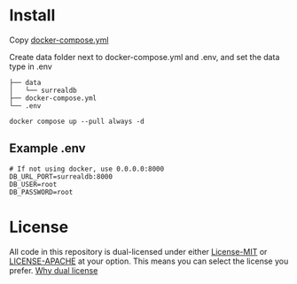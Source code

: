 # Install
Copy [docker-compose.yml](./docker-compose.yml)

Create data folder next to docker-compose.yml and .env, and set the data type in .env   
```
├── data
│   └── surrealdb
├── docker-compose.yml
└── .env
```

`docker compose up --pull always -d`

## Example .env
``` 
# If not using docker, use 0.0.0.0:8000
DB_URL_PORT=surrealdb:8000
DB_USER=root
DB_PASSWORD=root
```

# License
All code in this repository is dual-licensed under either [License-MIT](./LICENSE-MIT) or [LICENSE-APACHE](./LICENSE-Apache) at your option. This means you can select the license you prefer. [Why dual license](https://github.com/bevyengine/bevy/issues/2373)
